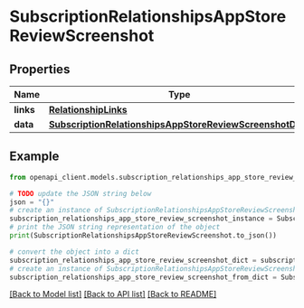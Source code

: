 # SubscriptionRelationshipsAppStoreReviewScreenshot


## Properties

Name | Type | Description | Notes
------------ | ------------- | ------------- | -------------
**links** | [**RelationshipLinks**](RelationshipLinks.md) |  | [optional] 
**data** | [**SubscriptionRelationshipsAppStoreReviewScreenshotData**](SubscriptionRelationshipsAppStoreReviewScreenshotData.md) |  | [optional] 

## Example

```python
from openapi_client.models.subscription_relationships_app_store_review_screenshot import SubscriptionRelationshipsAppStoreReviewScreenshot

# TODO update the JSON string below
json = "{}"
# create an instance of SubscriptionRelationshipsAppStoreReviewScreenshot from a JSON string
subscription_relationships_app_store_review_screenshot_instance = SubscriptionRelationshipsAppStoreReviewScreenshot.from_json(json)
# print the JSON string representation of the object
print(SubscriptionRelationshipsAppStoreReviewScreenshot.to_json())

# convert the object into a dict
subscription_relationships_app_store_review_screenshot_dict = subscription_relationships_app_store_review_screenshot_instance.to_dict()
# create an instance of SubscriptionRelationshipsAppStoreReviewScreenshot from a dict
subscription_relationships_app_store_review_screenshot_from_dict = SubscriptionRelationshipsAppStoreReviewScreenshot.from_dict(subscription_relationships_app_store_review_screenshot_dict)
```
[[Back to Model list]](../README.md#documentation-for-models) [[Back to API list]](../README.md#documentation-for-api-endpoints) [[Back to README]](../README.md)


